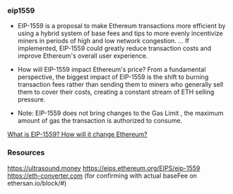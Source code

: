 ### eip1559

- EIP-1559 is a proposal to make Ethereum transactions more efficient by using a hybrid system of base fees and tips to more evenly incentivize miners in periods of high and low network congestion. ... If implemented, EIP-1559 could greatly reduce transaction costs and improve Ethereum's overall user experience.

- How will EIP-1559 impact Ethereum's price? From a fundamental perspective, the biggest impact of EIP-1559 is the shift to burning transaction fees rather than sending them to miners who generally sell them to cover their costs, creating a constant stream of ETH selling pressure.

- Note: EIP-1559 does not bring changes to the Gas Limit , the maximum amount of gas the transaction is authorized to consume.

[What is EIP-1559? How will it change Ethereum?](https://consensys.net/blog/quorum/what-is-eip-1559-how-will-it-change-ethereum/)

### Resources

https://ultrasound.money
https://eips.ethereum.org/EIPS/eip-1559
https://eth-converter.com
(for confirming with actual baseFee on ethersan.io/block/#)